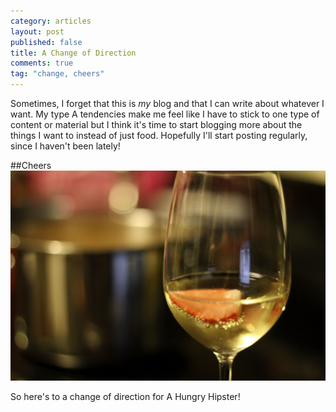 ```yaml
---
category: articles
layout: post
published: false
title: A Change of Direction
comments: true
tag: "change, cheers"
---
```


Sometimes, I forget that this is _my_ blog and that I can write about whatever I want. My type A tendencies make me feel like I have to stick to one type of content or material but I think it's time to start blogging more about the things I want to instead of just food. Hopefully I'll start posting regularly, since I haven't been lately!

##Cheers
![Cheers.jpg](/images/Cheers.jpg)

So here's to a change of direction for A Hungry Hipster!